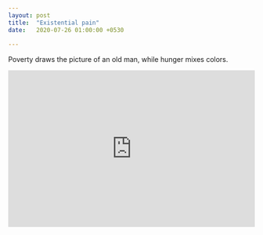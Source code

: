 ```yaml
---
layout: post
title:  "Existential pain"
date:   2020-07-26 01:00:00 +0530
 
---
```


Poverty draws the picture of an old man, while hunger mixes colors.
<iframe width="100%" height="320" src="https://www.youtube.com/embed/8ZrUhqEg-V0" frameborder="0" allow="accelerometer; autoplay; encrypted-media; gyroscope; picture-in-picture" allowfullscreen></iframe>